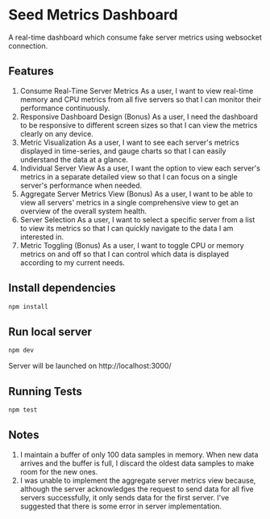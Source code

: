 # Seed Metrics Dashboard

A real-time dashboard which consume fake server metrics using websocket connection.

## Features

1.  Consume Real-Time Server Metrics
    As a user, I want to view real-time memory and CPU metrics from all five servers so that I can monitor their performance continuously.
2.  Responsive Dashboard Design (Bonus)
    As a user, I need the dashboard to be responsive to different screen sizes so that I can view the metrics clearly on any device.
3.  Metric Visualization
    As a user, I want to see each server's metrics displayed in time-series, and gauge charts so that I can easily understand the data at a glance.
4.  Individual Server View
    As a user, I want the option to view each server's metrics in a separate detailed view so that I can focus on a single server's performance when needed.
5.  Aggregate Server Metrics View (Bonus)
    As a user, I want to be able to view all servers' metrics in a single comprehensive view to get an overview of the overall system health.
6.  Server Selection
    As a user, I want to select a specific server from a list to view its metrics so that I can quickly navigate to the data I am interested in.
7.  Metric Toggling (Bonus)
    As a user, I want to toggle CPU or memory metrics on and off so that I can control which data is displayed according to my current needs.

## Install dependencies

```bash
npm install
```

## Run local server

```bash
npm dev
```

Server will be launched on http://localhost:3000/

## Running Tests

```bash
npm test
```

## Notes

1. I maintain a buffer of only 100 data samples in memory. When new data arrives and the buffer is full, I discard the oldest data samples to make room for the new ones.
2. I was unable to implement the aggregate server metrics view because, although the server acknowledges the request to send data for all five servers successfully, it only sends data for the first server. I've suggested that there is some error in server implementation.
